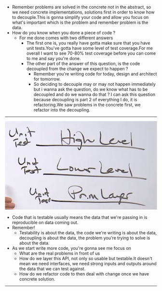 * Remember problems are solved in the concrete not in the abstract, so we need concrete implementations, solutions first in order to know how to decouple.This is gonna simplify your code and allow you focus on what's important which is the problem and remember problem is the data.
* How do you know when you done a piece of code ? 
    * For me done comes with two different answers
        * The first one is, you really have gotta make sure that you have unit tests.You've gotta have some level of test coverage.For me overall I want to see 70-80% test coverage before you can come to me and say you're done.
        * The other part of the answer of this question, is the code decoupled from the change we expect to happen ? 
            * Remember you're writing code for today, design and architect for tomorrow.
            * So deciding to decouple may or may not happen immediately but i wanna ask the question, do we know what has to be decoupled and do we wanna do that ? I can ask this question because decoupling is part 2 of everything I do, it is refactoring.We saw problems in the concrete first, we refactor into the decoupling.
---
 ![Layered API Design](img/layeredAPIDesign.png)
* Code that is testable usually means the data that we're passing in is reproducible on data coming out.
* Remember! 
    * Testability is about the data, the code we're writing is about the data, decoupling is about the data, the problem you're trying to solve is about the data.             
* As we start write more code, you're gonna see me focus on
    * What are the real problems in front of us
    * How do we layer this API, not only so usable but testable.It doesn't mean we need interfaces, we need strong inputs and outputs around the data that we can test against.
    * How do we refactor code to then deal with change once we have concrete solution.  
---

            